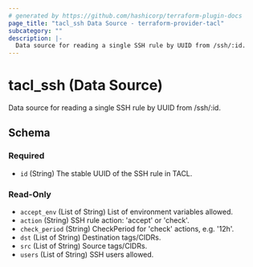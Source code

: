 ```yaml
---
# generated by https://github.com/hashicorp/terraform-plugin-docs
page_title: "tacl_ssh Data Source - terraform-provider-tacl"
subcategory: ""
description: |-
  Data source for reading a single SSH rule by UUID from /ssh/:id.
---
```


# tacl_ssh (Data Source)

Data source for reading a single SSH rule by UUID from /ssh/:id.



<!-- schema generated by tfplugindocs -->
## Schema

### Required

- `id` (String) The stable UUID of the SSH rule in TACL.

### Read-Only

- `accept_env` (List of String) List of environment variables allowed.
- `action` (String) SSH rule action: 'accept' or 'check'.
- `check_period` (String) CheckPeriod for 'check' actions, e.g. '12h'.
- `dst` (List of String) Destination tags/CIDRs.
- `src` (List of String) Source tags/CIDRs.
- `users` (List of String) SSH users allowed.
